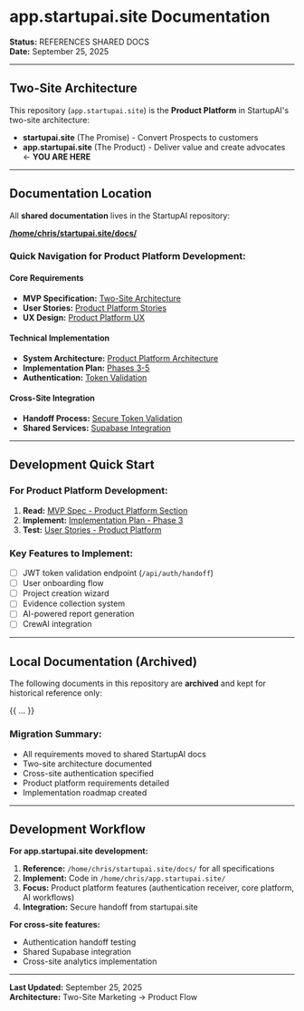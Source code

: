 # app.startupai.site Documentation

**Status:** REFERENCES SHARED DOCS  
**Date:** September 25, 2025  

---

## Two-Site Architecture

This repository (`app.startupai.site`) is the **Product Platform** in StartupAI's two-site architecture:

- **startupai.site** (The Promise) - Convert Prospects to customers
- **app.startupai.site** (The Product) - Deliver value and create advocates ← **YOU ARE HERE**

---

## Documentation Location

All **shared documentation** lives in the StartupAI repository:

**[/home/chris/startupai.site/docs/](/home/chris/startupai.site/docs/)**

### Quick Navigation for Product Platform Development:

#### Core Requirements
- **MVP Specification:** [Two-Site Architecture](../startupai.site/docs/product/mvp-specification.md#02-product-platform-appstartupaisite-the-product)
- **User Stories:** [Product Platform Stories](../startupai.site/docs/product/user-stories.md)
- **UX Design:** [Product Platform UX](../startupai.site/docs/design/user-experience.md#phase-2-onboarding-first-value-appstartupaisite-10-20-minutes)

#### Technical Implementation
- **System Architecture:** [Product Platform Architecture](../startupai.site/docs/technical/high_level_architectural_spec.md#32-product-platform-appstartupaisite-the-product)
- **Implementation Plan:** [Phases 3-5](../startupai.site/docs/technical/two-site-implementation-plan.md#4-phase-3-product-platform-core-features-appstartupaisite)
- **Authentication:** [Token Validation](../startupai.site/docs/technical/two-site-implementation-plan.md#41-authentication-receiver--user-onboarding)

#### Cross-Site Integration
- **Handoff Process:** [Secure Token Validation](../startupai.site/docs/product/user-stories.md#story-02-token-validation-session-creation-appstartupaisite)
- **Shared Services:** [Supabase Integration](../startupai.site/docs/technical/high_level_architectural_spec.md#34-shared-infrastructure--services)

---

## Development Quick Start

### For Product Platform Development:
1. **Read:** [MVP Spec - Product Platform Section](../startupai.site/docs/product/mvp-specification.md#02-product-platform-appstartupaisite-the-product)
2. **Implement:** [Implementation Plan - Phase 3](../startupai.site/docs/technical/two-site-implementation-plan.md#4-phase-3-product-platform-core-features-appstartupaisite)
3. **Test:** [User Stories - Product Platform](../startupai.site/docs/product/user-stories.md)

### Key Features to Implement:
- [ ] JWT token validation endpoint (`/api/auth/handoff`)
- [ ] User onboarding flow
- [ ] Project creation wizard
- [ ] Evidence collection system
- [ ] AI-powered report generation
- [ ] CrewAI integration

---

## Local Documentation (Archived)

The following documents in this repository are **archived** and kept for historical reference only:

{{ ... }}

### Migration Summary:
- All requirements moved to shared StartupAI docs
- Two-site architecture documented
- Cross-site authentication specified
- Product platform requirements detailed
- Implementation roadmap created

---

## Development Workflow

**For app.startupai.site development:**
1. **Reference:** `/home/chris/startupai.site/docs/` for all specifications
2. **Implement:** Code in `/home/chris/app.startupai.site/`
3. **Focus:** Product platform features (authentication receiver, core platform, AI workflows)
4. **Integration:** Secure handoff from startupai.site

**For cross-site features:**
- Authentication handoff testing
- Shared Supabase integration
- Cross-site analytics implementation

---

**Last Updated:** September 25, 2025  
**Architecture:** Two-Site Marketing → Product Flow
